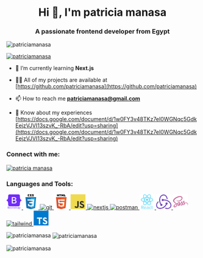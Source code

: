 <h1 align="center">Hi 👋, I'm patricia manasa</h1>
<h3 align="center">A passionate frontend developer from Egypt</h3>

<p align="left"> <img src="https://komarev.com/ghpvc/?username=patriciamanasa&label=Profile%20views&color=0e75b6&style=flat" alt="patriciamanasa" /> </p>

<p align="left"> <a href="https://github.com/ryo-ma/github-profile-trophy"><img src="https://github-profile-trophy.vercel.app/?username=patriciamanasa" alt="patriciamanasa" /></a> </p>

- 🌱 I’m currently learning **Next.js**

- 👨‍💻 All of my projects are available at [https://github.com/patriciamanasa](https://github.com/patriciamanasa)

- 📫 How to reach me **patriciamanasa@gmail.com**

- 📄 Know about my experiences [https://docs.google.com/document/d/1w0FY3v48TKz7eI0WGNqc5GdkEejzVJVI13szvK_-RbA/edit?usp=sharing](https://docs.google.com/document/d/1w0FY3v48TKz7eI0WGNqc5GdkEejzVJVI13szvK_-RbA/edit?usp=sharing)

<h3 align="left">Connect with me:</h3>
<p align="left">
<a href="https://linkedin.com/in/patricia manasa" target="blank"><img align="center" src="https://raw.githubusercontent.com/rahuldkjain/github-profile-readme-generator/master/src/images/icons/Social/linked-in-alt.svg" alt="patricia manasa" height="30" width="40" /></a>
</p>

<h3 align="left">Languages and Tools:</h3>
<p align="left"> <a href="https://getbootstrap.com" target="_blank" rel="noreferrer"> <img src="https://raw.githubusercontent.com/devicons/devicon/master/icons/bootstrap/bootstrap-plain-wordmark.svg" alt="bootstrap" width="40" height="40"/> </a> <a href="https://www.w3schools.com/css/" target="_blank" rel="noreferrer"> <img src="https://raw.githubusercontent.com/devicons/devicon/master/icons/css3/css3-original-wordmark.svg" alt="css3" width="40" height="40"/> </a> <a href="https://git-scm.com/" target="_blank" rel="noreferrer"> <img src="https://www.vectorlogo.zone/logos/git-scm/git-scm-icon.svg" alt="git" width="40" height="40"/> </a> <a href="https://www.w3.org/html/" target="_blank" rel="noreferrer"> <img src="https://raw.githubusercontent.com/devicons/devicon/master/icons/html5/html5-original-wordmark.svg" alt="html5" width="40" height="40"/> </a> <a href="https://developer.mozilla.org/en-US/docs/Web/JavaScript" target="_blank" rel="noreferrer"> <img src="https://raw.githubusercontent.com/devicons/devicon/master/icons/javascript/javascript-original.svg" alt="javascript" width="40" height="40"/> </a> <a href="https://nextjs.org/" target="_blank" rel="noreferrer"> <img src="https://cdn.worldvectorlogo.com/logos/nextjs-2.svg" alt="nextjs" width="40" height="40"/> </a> <a href="https://postman.com" target="_blank" rel="noreferrer"> <img src="https://www.vectorlogo.zone/logos/getpostman/getpostman-icon.svg" alt="postman" width="40" height="40"/> </a> <a href="https://reactjs.org/" target="_blank" rel="noreferrer"> <img src="https://raw.githubusercontent.com/devicons/devicon/master/icons/react/react-original-wordmark.svg" alt="react" width="40" height="40"/> </a> <a href="https://redux.js.org" target="_blank" rel="noreferrer"> <img src="https://raw.githubusercontent.com/devicons/devicon/master/icons/redux/redux-original.svg" alt="redux" width="40" height="40"/> </a> <a href="https://sass-lang.com" target="_blank" rel="noreferrer"> <img src="https://raw.githubusercontent.com/devicons/devicon/master/icons/sass/sass-original.svg" alt="sass" width="40" height="40"/> </a> <a href="https://tailwindcss.com/" target="_blank" rel="noreferrer"> <img src="https://www.vectorlogo.zone/logos/tailwindcss/tailwindcss-icon.svg" alt="tailwind" width="40" height="40"/> </a> <a href="https://www.typescriptlang.org/" target="_blank" rel="noreferrer"> <img src="https://raw.githubusercontent.com/devicons/devicon/master/icons/typescript/typescript-original.svg" alt="typescript" width="40" height="40"/> </a> </p>

<p><img align="left" src="https://github-readme-stats.vercel.app/api/top-langs?username=patriciamanasa&show_icons=true&locale=en&layout=compact" alt="patriciamanasa" /></p>

<p>&nbsp;<img align="center" src="https://github-readme-stats.vercel.app/api?username=patriciamanasa&show_icons=true&locale=en" alt="patriciamanasa" /></p>

<p><img align="center" src="https://github-readme-streak-stats.herokuapp.com/?user=patriciamanasa&" alt="patriciamanasa" /></p>

